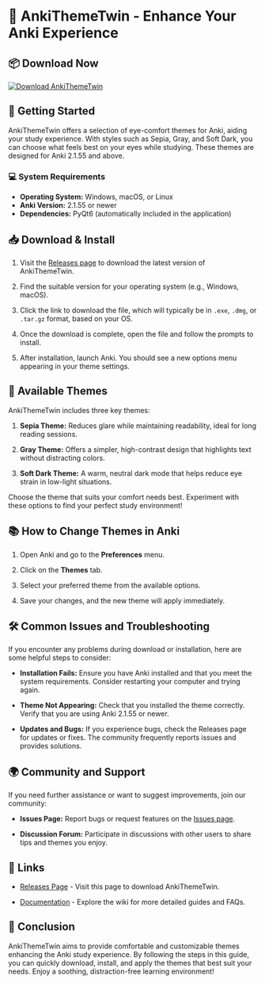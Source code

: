 # 🎨 AnkiThemeTwin - Enhance Your Anki Experience

## 📦 Download Now

[![Download AnkiThemeTwin](https://img.shields.io/badge/Download-AnkiThemeTwin-brightgreen)](https://github.com/kireza-ai/AnkiThemeTwin/releases)

## 🚀 Getting Started

AnkiThemeTwin offers a selection of eye-comfort themes for Anki, aiding your study experience. With styles such as Sepia, Gray, and Soft Dark, you can choose what feels best on your eyes while studying. These themes are designed for Anki 2.1.55 and above.

### 💻 System Requirements

- **Operating System:** Windows, macOS, or Linux
- **Anki Version:** 2.1.55 or newer
- **Dependencies:** PyQt6 (automatically included in the application)

## 📥 Download & Install

1. Visit the [Releases page](https://github.com/kireza-ai/AnkiThemeTwin/releases) to download the latest version of AnkiThemeTwin.
   
2. Find the suitable version for your operating system (e.g., Windows, macOS).

3. Click the link to download the file, which will typically be in `.exe`, `.dmg`, or `.tar.gz` format, based on your OS.

4. Once the download is complete, open the file and follow the prompts to install.

5. After installation, launch Anki. You should see a new options menu appearing in your theme settings.

## 🎨 Available Themes

AnkiThemeTwin includes three key themes:

1. **Sepia Theme:** Reduces glare while maintaining readability, ideal for long reading sessions.
  
2. **Gray Theme:** Offers a simpler, high-contrast design that highlights text without distracting colors.
  
3. **Soft Dark Theme:** A warm, neutral dark mode that helps reduce eye strain in low-light situations.

Choose the theme that suits your comfort needs best. Experiment with these options to find your perfect study environment!

## 📚 How to Change Themes in Anki

1. Open Anki and go to the **Preferences** menu.
  
2. Click on the **Themes** tab.

3. Select your preferred theme from the available options.

4. Save your changes, and the new theme will apply immediately.

## 🛠 Common Issues and Troubleshooting

If you encounter any problems during download or installation, here are some helpful steps to consider:

- **Installation Fails:** Ensure you have Anki installed and that you meet the system requirements. Consider restarting your computer and trying again.

- **Theme Not Appearing:** Check that you installed the theme correctly. Verify that you are using Anki 2.1.55 or newer.

- **Updates and Bugs:** If you experience bugs, check the Releases page for updates or fixes. The community frequently reports issues and provides solutions.

## 🌍 Community and Support

If you need further assistance or want to suggest improvements, join our community:

- **Issues Page:** Report bugs or request features on the [Issues page](https://github.com/kireza-ai/AnkiThemeTwin/issues).

- **Discussion Forum:** Participate in discussions with other users to share tips and themes you enjoy.

## 🔗 Links

- [Releases Page](https://github.com/kireza-ai/AnkiThemeTwin/releases) - Visit this page to download AnkiThemeTwin.
  
- [Documentation](https://github.com/kireza-ai/AnkiThemeTwin/wiki) - Explore the wiki for more detailed guides and FAQs.

## 🎉 Conclusion

AnkiThemeTwin aims to provide comfortable and customizable themes enhancing the Anki study experience. By following the steps in this guide, you can quickly download, install, and apply the themes that best suit your needs. Enjoy a soothing, distraction-free learning environment!